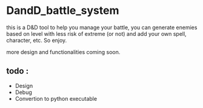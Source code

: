 # DandD_battle_system

this is a D&D tool to help you manage your battle,
you can generate enemies based on level with less risk of extreme (or not)
and add your own spell, character, etc. So enjoy.

more design and functionalities coming soon.

## todo :
- Design 
- Debug
- Convertion to python executable
